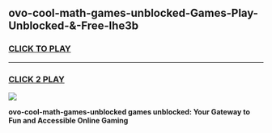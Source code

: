 
## ovo-cool-math-games-unblocked-Games-Play-Unblocked-&-Free-lhe3b
<h3>
<a href="https://premium76.site?title=ovo-cool-math-games-unblocked&ref=24A">CLICK TO PLAY</a></h3>
<hr>

<h3>
<a href="https://premium76.site?title=ovo-cool-math-games-unblocked&ref=24A">CLICK 2 PLAY</a>
  
</h3>

<a href="https://premium76.site?title=ovo-cool-math-games-unblocked&ref=24A"><img src="https://clearcache.store/games.png"></a>


**ovo-cool-math-games-unblocked games unblocked: Your Gateway to Fun and Accessible Online Gaming**
